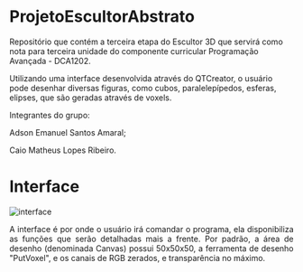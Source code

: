 # ProjetoEscultorAbstrato

Repositório que contém a terceira etapa do Escultor 3D que servirá como nota para terceira unidade do componente curricular Programação Avançada - DCA1202.

Utilizando uma interface desenvolvida através do QTCreator, o usuário pode desenhar diversas figuras, como cubos, paralelepípedos, esferas, elipses, que são geradas através de voxels.

Integrantes do grupo:

Adson Emanuel Santos Amaral;

Caio Matheus Lopes Ribeiro.



# Interface

![interface](https://user-images.githubusercontent.com/56892661/102609243-eb1d2900-4109-11eb-9d8f-c4b64cb5dd74.png)

<p align="justify"> A interface é por onde o usuário irá comandar o programa, ela disponibiliza as funções que serão detalhadas mais a frente. Por padrão, a área de desenho (denominada Canvas) possui 50x50x50, a ferramenta de desenho "PutVoxel", e os canais de RGB zerados, e transparência no máximo. </p align="justify">
